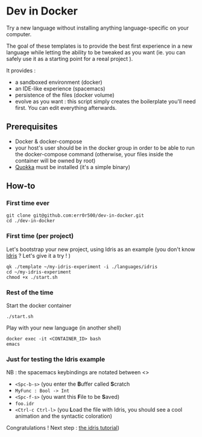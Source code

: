 # Dev in Docker

Try a new language without installing anything language-specific on your computer.

The goal of these templates is to provide the best first experience in a new language while letting the ability to be tweaked as you want (ie. you can safely use it as a starting point for a reeal project ).

It provides :
- a sandboxed environment (docker)
- an IDE-like experience (spacemacs)
- persistence of the files (docker volume)
- evolve as you want : this script simply creates the boilerplate you'll need first. You can edit everything afterwards.

## Prerequisites
- Docker & docker-compose
- your host's user should be in the docker group in order to be able to run the docker-compose command (otherwise, your files inside the container will be owned by root)
- [Quokka](https://github.com/Depado/quokka) must be installed (it's a simple binary)

## How-to

### First time ever
```
git clone git@github.com:err0r500/dev-in-docker.git
cd ./dev-in-docker
```

### First time (per project)

Let's bootstrap your new project, using Idris as an example (you don't know [Idris](https://www.idris-lang.org/) ? Let's give it a try ! ) 
```
qk ./template ~/my-idris-experiment -i ./languages/idris
cd ~/my-idris-experiment
chmod +x ./start.sh
```
### Rest of the time

Start the docker container
```
./start.sh
```

Play with your new language (in another shell)
```
docker exec -it <CONTAINER_ID> bash
emacs
```

### Just for testing the Idris example

NB : the spacemacs keybindings are notated between <>

- `<Spc-b-s>` (you enter the **B**uffer called **S**cratch
- `MyFunc : Bool -> Int`
- `<Spc-f-s>` (you want this **F**ile to be **S**aved)
- `foo.idr`
- `<Ctrl-c Ctrl-l>` (you **L**oad the file with Idris, you should see a cool animation and the syntactic coloration)

Congratulations ! Next step : [the idris tutorial](http://docs.idris-lang.org/en/latest/tutorial/index.html#tutorial-index))
